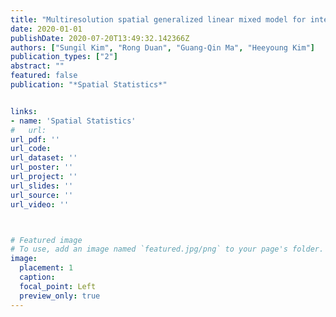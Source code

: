 ```yaml
---
title: "Multiresolution spatial generalized linear mixed model for integrating multi-fidelity spatial count data without common identifiers between data source"
date: 2020-01-01
publishDate: 2020-07-20T13:49:32.142366Z
authors: ["Sungil Kim", "Rong Duan", "Guang-Qin Ma", "Heeyoung Kim"]
publication_types: ["2"]
abstract: ""
featured: false
publication: "*Spatial Statistics*"


links: 
- name: 'Spatial Statistics'
#   url: 
url_pdf: ''
url_code: 
url_dataset: ''
url_poster: ''
url_project: ''
url_slides: ''
url_source: ''
url_video: ''



# Featured image
# To use, add an image named `featured.jpg/png` to your page's folder. 
image:
  placement: 1
  caption: 
  focal_point: Left
  preview_only: true
---
```




